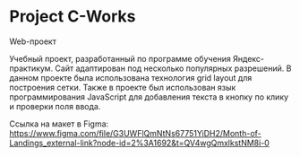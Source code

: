 # Project C-Works

Web-проект

Учебный проект, разработанный по программе обучения Яндекс-практикум. Сайт адаптирован под несколько популярных разрешений. В данном проекте была использована технология grid layout для построения сетки. Также в проекте был использован язык программирования JavaScript для добавления текста в кнопку по клику и проверки поля ввода.

Ссылка на макет в Figma: https://www.figma.com/file/G3UWFlQmNtNs67751YiDH2/Month-of-Landings_external-link?node-id=2%3A1692&t=QV4wgQmxlkstNM8i-0